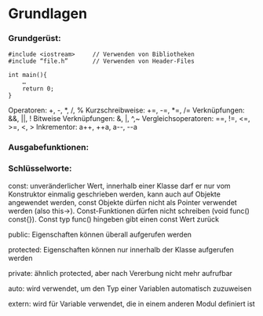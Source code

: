 # Grundlagen
### Grundgerüst:
```
#include <iostream>		// Verwenden von Bibliotheken
#include “file.h”		// Verwenden von Header-Files

int main(){
	…
	return 0;
}
```

Operatoren: +, -, *, /, %
Kurzschreibweise: +=, -=, *=, /=
Verknüpfungen: &&, ||, !
Bitweise Verknüpfungen: &, |, ^,~
Vergleichsoperatoren: ==, !=, <=, >=, <, >
Inkrementor: a++, ++a, a--, --a

### Ausgabefunktionen:



### Schlüsselworte:

const: unveränderlicher Wert, innerhalb einer Klasse darf er nur vom Konstruktor einmalig geschrieben werden, kann auch auf Objekte angewendet werden, const Objekte dürfen nicht als Pointer verwendet werden (also this→). Const-Funktionen dürfen nicht schreiben (void func() const{}). Const typ func() hingeben gibt einen const Wert zurück

public: Eigenschaften können überall aufgerufen werden

protected: Eigenschaften können nur innerhalb der Klasse aufgerufen werden

private: ähnlich protected, aber nach Vererbung nicht mehr aufrufbar

auto: wird verwendet, um den Typ einer Variablen automatisch zuzuweisen

extern: wird für Variable verwendet, die in einem anderen Modul definiert ist
